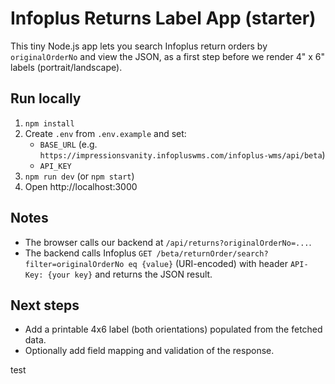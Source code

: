 # Infoplus Returns Label App (starter)

This tiny Node.js app lets you search Infoplus return orders by `originalOrderNo` and view the JSON,
as a first step before we render 4" x 6" labels (portrait/landscape).

## Run locally

1. `npm install`
2. Create `.env` from `.env.example` and set:
   - `BASE_URL` (e.g. `https://impressionsvanity.infopluswms.com/infoplus-wms/api/beta`)
   - `API_KEY` 
3. `npm run dev` (or `npm start`)
4. Open http://localhost:3000

## Notes

- The browser calls our backend at `/api/returns?originalOrderNo=...`.
- The backend calls Infoplus `GET /beta/returnOrder/search?filter=originalOrderNo eq {value}` (URI-encoded)
  with header `API-Key: {your key}` and returns the JSON result.

## Next steps

- Add a printable 4x6 label (both orientations) populated from the fetched data.
- Optionally add field mapping and validation of the response.

test
